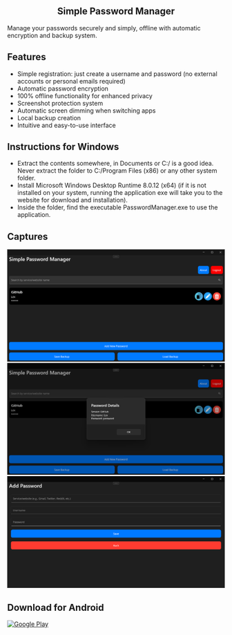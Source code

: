 <h2 align="center">Simple Password Manager</h2>
<p align="left">

Manage your passwords securely and simply, offline with automatic encryption and backup system.

## Features

- Simple registration: just create a username and password (no external accounts or personal emails required)
- Automatic password encryption
- 100% offline functionality for enhanced privacy
- Screenshot protection system
- Automatic screen dimming when switching apps
- Local backup creation
- Intuitive and easy-to-use interface

## Instructions for Windows

- Extract the contents somewhere, in Documents or C:/ is a good idea. Never extract the folder to C:/Program Files (x86) or any other system folder.
- Install Microsoft Windows Desktop Runtime 8.0.12 (x64) (if it is not installed on your system, running the application exe will take you to the website for download and installation).
- Inside the folder, find the executable PasswordManager.exe to use the application.

## Captures

<img src="./PasswordManager/Captures/1.png">
<img src="./PasswordManager/Captures/2.png">
<img src="./PasswordManager/Captures/3.png">

## Download for Android

[![Google Play](https://upload.wikimedia.org/wikipedia/commons/7/78/Google_Play_Store_badge_EN.svg)](https://play.google.com/store/apps/details?id=com.lextrack.passwordmanager)
